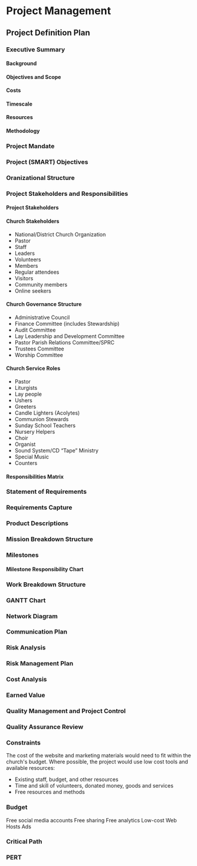 # Project Management

## Project Definition Plan

### Executive Summary
#### Background
#### Objectives and Scope
#### Costs
#### Timescale
#### Resources
#### Methodology
### Project Mandate
### Project (SMART) Objectives
### Oranizational Structure
### Project Stakeholders and Responsibilities
#### Project Stakeholders
#### Church Stakeholders
* National/District Church Organization
* Pastor
* Staff
* Leaders
* Volunteers
* Members
* Regular attendees
* Visitors
* Community members
* Online seekers

#### Church Governance Structure
* Administrative Council
* Finance Committee (includes Stewardship)
* Audit Committee
* Lay Leadership and Development Committee
* Pastor Parish Relations Committee/SPRC
* Trustees Committee
* Worship Committee

#### Church Service Roles
* Pastor
* Liturgists
* Lay people
* Ushers
* Greeters
* Candle Lighters (Acolytes)
* Communion Stewards
* Sunday School Teachers
* Nursery Helpers
* Choir
* Organist
* Sound System/CD “Tape”  Ministry
* Special Music
* Counters

#### Responsibilities Matrix
### Statement of Requirements

### Requirements Capture
### Product Descriptions
### Mission Breakdown Structure
### Milestones
#### Milestone Responsibility Chart
### Work Breakdown Structure
### GANTT Chart
### Network Diagram
### Communication Plan
### Risk Analysis
### Risk Management Plan
### Cost Analysis
### Earned Value
### Quality Management and Project Control
### Quality Assurance Review

### Constraints
The cost of the website and marketing materials would need to fit within the church's budget. Where possible, the project would use low cost tools and available resources:

* Existing staff, budget, and other resources 
* Time and skill of volunteers, donated money, goods and services
* Free resources and methods

### Budget

Free social media accounts
Free sharing
Free analytics
Low-cost Web Hosts
Ads

### Critical Path

### PERT